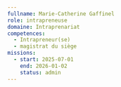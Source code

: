 ```yaml
---
fullname: Marie-Catherine Gaffinel
role: intrapreneuse
domaine: Intraprenariat
competences:
  - Intrapreneur(se)
  - magistrat du siège
missions:
  - start: 2025-07-01
    end: 2026-01-02
    status: admin
---
```

